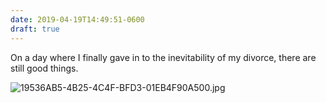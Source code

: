 ```yaml
---
date: 2019-04-19T14:49:51-0600
draft: true
---
```




On a day where I finally gave in to the inevitability of my divorce, there are still good things.

![19536AB5-4B25-4C4F-BFD3-01EB4F90A500.jpg](http://ianwhitney.micro.blog/uploads/2019/71f020843d.jpg)



